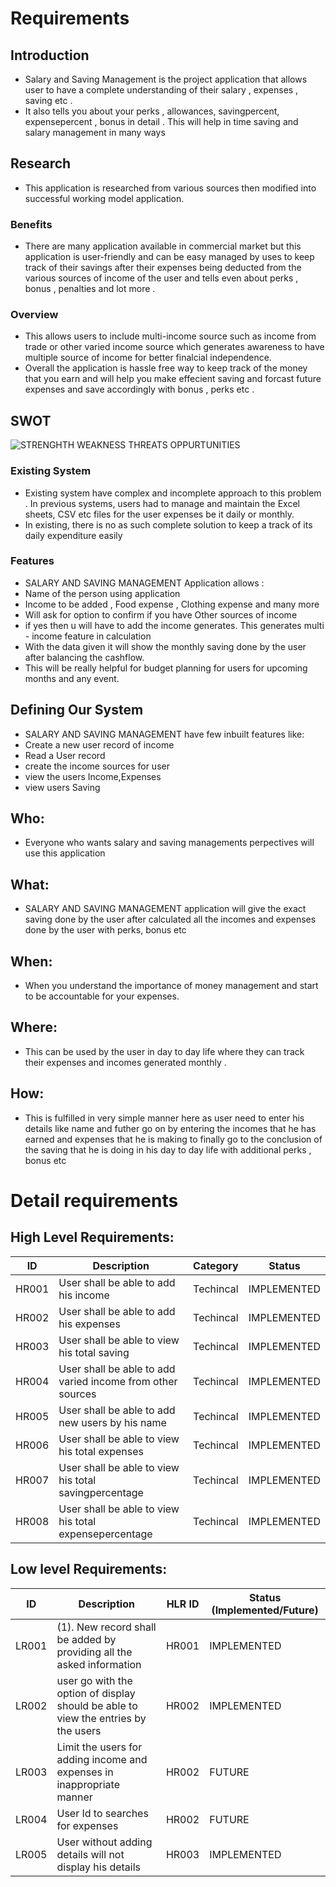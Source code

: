 # Requirements
## Introduction
*   Salary and Saving Management is the project application that allows user to have a complete understanding of their salary , expenses , saving etc .
*   It also tells you about your perks , allowances, savingpercent, expensepercent , bonus in detail . This will help in time saving and salary management in many ways 
 
## Research
* This application is researched from various sources then modified into successful working model application.

### Benefits
* There are many application available in commercial market but this application is user-friendly and can be easy managed by uses to keep track of their savings after their expenses being deducted from the various sources of income of the user and tells even about  perks , bonus , penalties and lot more .  

### Overview
* This allows users to include multi-income source such as income from trade or other varied income source which generates awareness to have multiple source of income for better finalcial independence.
* Overall the application is hassle free way to keep track of the money that you earn and will help you make effecient saving and forcast future expenses and save accordingly with bonus , perks etc .
## SWOT 
![STRENGHTH WEAKNESS THREATS OPPURTUNITIES](https://user-images.githubusercontent.com/101577287/160235587-80b1a86d-8201-49d1-a2df-b89ea3c76740.png)


### Existing System
* Existing system have complex and incomplete approach to this problem . In previous systems, users had to manage and maintain the Excel sheets,
CSV etc files for the user expenses be it daily or monthly. 
* In existing, there is no as such complete solution to keep a track of its daily expenditure easily 

### Features
* SALARY AND SAVING MANAGEMENT  Application allows :
* Name of the person using application 
* Income to be added , Food expense , Clothing expense and many more
* Will ask for option to confirm if you have Other sources of income 
* if yes then u will have to add the income generates. This generates multi - income feature in calculation
* With the data given it will show the monthly saving done by the user after balancing the cashflow.
* This will be really helpful for budget planning for users for upcoming months and any event.

## Defining Our System
* SALARY AND SAVING MANAGEMENT have few inbuilt features like:
* Create a new user record of income
* Read a User record
* create the income sources for user
* view the users Income,Expenses
* view users Saving

## Who:
* Everyone who wants salary and saving managements perpectives will use this application

## What:
* SALARY AND SAVING MANAGEMENT application  will give the exact saving done by the user after calculated all the incomes and expenses done by the user with perks, bonus etc

## When:
* When you understand the importance of money management and start to be accountable for your expenses.

## Where:
* This can be  used by the user in day to day life where they can track their expenses and incomes generated  monthly .

## How:
* This is fulfilled in very simple manner here as user need to enter his details like name and futher go on by entering the incomes that he has earned and expenses that he is making to finally go to the conclusion of the saving that he is doing in his day to day life with additional perks , bonus etc

# Detail requirements
## High Level Requirements: 
| ID | Description | Category | Status | 
| ----- | ----- | ------- | ---------|
| HR001 | User shall be able to add his income | Techincal | IMPLEMENTED | 
| HR002 | User shall be able to add his expenses | Techincal |  IMPLEMENTED  |
| HR003 | User shall be able to view his total saving | Techincal |  IMPLEMENTED  |
| HR004 | User shall be able to add varied income from other sources | Techincal |  IMPLEMENTED  |
| HR005 | User shall be able to add new users by his name | Techincal |  IMPLEMENTED  |
| HR006 | User shall be able to view his total expenses| Techincal |  IMPLEMENTED  |
| HR007 | User shall be able to view his total savingpercentage| Techincal |  IMPLEMENTED  |
| HR008 | User shall be able to view his total expensepercentage| Techincal |  IMPLEMENTED  |
##  Low level Requirements:
 
| ID | Description | HLR ID | Status (Implemented/Future) |
| ------ | --------- | ------ | ----- |
| LR001 | (1). New record shall be added by providing all the asked information                                                                                                    | HR001 |  IMPLEMENTED  |
| LR002 | user go with the option of display should be able to view the entries by the users | HR002 |  IMPLEMENTED |
| LR003 | Limit the users for adding income and expenses in inappropriate manner | HR002 | FUTURE |
| LR004 | User Id to searches for expenses | HR002 |  FUTURE  |
| LR005 | User without adding details will not display his details | HR003 |  IMPLEMENTED  |


